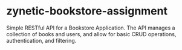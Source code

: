 # zynetic-bookstore-assignment
Simple RESTful API for a Bookstore Application. The API manages a collection of books and users, and allow for basic CRUD operations, authentication, and filtering.
